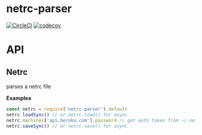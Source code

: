 # netrc-parser

[![CircleCI](https://circleci.com/gh/jdxcode/node-netrc-parser/tree/master.svg?style=svg)](https://circleci.com/gh/jdxcode/node-netrc-parser/tree/master)
[![codecov](https://codecov.io/gh/jdxcode/node-netrc-parser/branch/master/graph/badge.svg)](https://codecov.io/gh/jdxcode/node-netrc-parser)

# API

## Netrc

parses a netrc file

**Examples**

```javascript
const netrc = require('netrc-parser').default
netrc.loadSync() // or netrc.load() for async
netrc.machines['api.heroku.com'].password // get auth token from ~/.netrc
netrc.saveSync() // or netrc.save() for async
```
